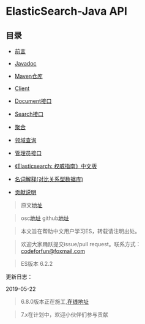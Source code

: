 # ElasticSearch-Java API      

## 目录
- [前言](markdown/1Preface/readme.md)
- [Javadoc](markdown/2JavaDoc/readme.md)
- [Maven仓库](markdown/3MavenRepository/readme.md)
- [Client](markdown/4Client/readme.md)
- [Document接口](markdown/5DocumentAPIs/readme.md)
- [Search接口](markdown/6SearchAPI/readme.md)
- [聚合](markdown/7Aggregations/readme.md)
- [领域查询](markdown/8QueryDSL/readme.md)
- [管理员接口](markdown/9JavaAPIAdministration/readme.md)


- [《Elasticsearch: 权威指南》中文版](https://www.elastic.co/guide/cn/elasticsearch/guide/current/index.html)
- [名词解释(对比关系型数据库)](markdown/0Remark/words.md)
- [贡献说明](markdown/0Remark/Contribution.md)

> 原文[地址](https://www.elastic.co/guide/en/elasticsearch/reference/6.2/index.html)

> osc[地址](https://gitee.com/consolelog/chinese_translation_of_elasticsearchjavaapi)
> github[地址](https://github.com/qq253498229/ElasticSearchChineseGuide)

> 本文旨在帮助中文用户学习ES，转载请注明出处。

> 欢迎大家踊跃提交issue/pull request。联系方式：codeforfun@foxmail.com

> ES版本 6.2.2

更新日志：

2019-05-22

> 6.8.0版本正在施工,[在线地址](https://qq253498229.github.io/ElasticSearchChineseGuide/)

> 7.x在计划中，欢迎小伙伴们参与贡献
